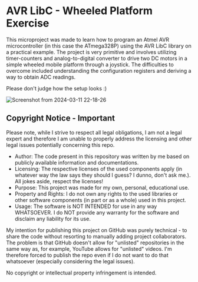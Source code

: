# AVR LibC - Wheeled Platform Exercise

This microproject was made to learn how to program an Atmel AVR microcontroller (in this case the ATmega328P) using the AVR LibC library on a practical example. The project is very primitive and involves utilizing timer-counters and analog-to-digital converter to drive two DC motors in a simple wheeled mobile platform through a joystick. The difficulties to overcome included understanding the configuration registers and deriving a way to obtain ADC readings.

Please don't judge how the setup looks :)

![Screenshot from 2024-03-11 22-18-26](https://github.com/infinite-dark/avr-libc-wheeled-platform-exercise/assets/126886852/6f0dd981-d193-41c6-9deb-2eddfcfcb253)

Copyright Notice - Important
---
Please note, while I strive to respect all legal obligations, I am not a legal expert and therefore I am unable to properly address the licensing and other legal issues potentially concerning this repo.

  - Author: The code present in this repository was written by me based on publicly available information and documentations.
  - Licensing: The respective licenses of the used components apply (in whatever way the law says they should I guess? I dunno, don't ask me.). All jokes aside, respect the licenses!
  - Purpose: This project was made for my own, personal, educational use.
  - Property and Rights: I do not own any rights to the used libraries or other software components (in part or as a whole) used in this project.
  - Usage: The software is NOT INTENDED for use in any way WHATSOEVER. I do NOT provide any warranty for the software and disclaim any liability for its use.

My intention for publishing this project on GitHub was purely technical - to share the code without resorting to manually adding project collaborators. The problem is that GitHub doesn't allow for "unlisted" repositories in the same way as, for example, YouTube allows for "unlisted" videos. I'm therefore forced to publish the repo even if I do not want to do that whatsoever (especially considering the legal issues).

No copyright or intellectual property infringement is intended.
